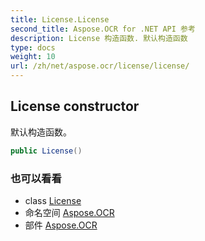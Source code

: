 ```yaml
---
title: License.License
second_title: Aspose.OCR for .NET API 参考
description: License 构造函数. 默认构造函数
type: docs
weight: 10
url: /zh/net/aspose.ocr/license/license/
---
```

## License constructor

默认构造函数。

```csharp
public License()
```

### 也可以看看

* class [License](../)
* 命名空间 [Aspose.OCR](../../license/)
* 部件 [Aspose.OCR](../../../)


